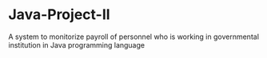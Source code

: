 # Java-Project-II
A system to monitorize payroll of personnel who is working in governmental institution in Java programming language
